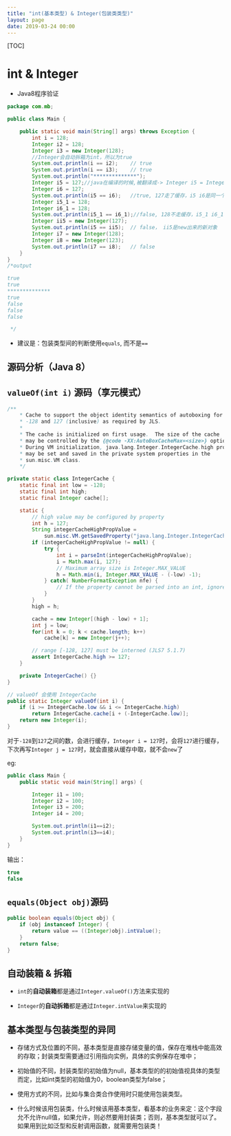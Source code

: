 ```yaml
---
title: "int(基本类型) & Integer(包装类类型)"
layout: page
date: 2019-03-24 00:00
---
```


[TOC]

# int & Integer

* Java8程序验证

```java
package com.mb;

public class Main {

    public static void main(String[] args) throws Exception {
        int i = 128;
        Integer i2 = 128;
        Integer i3 = new Integer(128);
        //Integer会自动拆箱为int，所以为true
        System.out.println(i == i2);    // true
        System.out.println(i == i3);    // true
        System.out.println("**************");
        Integer i5 = 127;//java在编译的时候,被翻译成-> Integer i5 = Integer.valueOf(127);
        Integer i6 = 127;
        System.out.println(i5 == i6);   //true, 127走了缓存，i5 i6是同一个对象
        Integer i5_1 = 128;
        Integer i6_1 = 128;
        System.out.println(i5_1 == i6_1);//false, 128不走缓存，i5_1 i6_1不是同一个对象
        Integer ii5 = new Integer(127);
        System.out.println(i5 == ii5);  // false， ii5是new出来的新对象
        Integer i7 = new Integer(128);
        Integer i8 = new Integer(123);
        System.out.println(i7 == i8);   // false
    }
}
/*output

true
true
**************
true
false
false
false

 */
```

* 建议是：包装类型间的判断使用`equals`, 而不是`==`

## 源码分析（Java 8）

## `valueOf(int i)` 源码（享元模式）

```java
/**
    * Cache to support the object identity semantics of autoboxing for values between
    * -128 and 127 (inclusive) as required by JLS.
    *
    * The cache is initialized on first usage.  The size of the cache
    * may be controlled by the {@code -XX:AutoBoxCacheMax=<size>} option.
    * During VM initialization, java.lang.Integer.IntegerCache.high property
    * may be set and saved in the private system properties in the
    * sun.misc.VM class.
    */

private static class IntegerCache {
    static final int low = -128;
    static final int high;
    static final Integer cache[];

    static {
        // high value may be configured by property
        int h = 127;
        String integerCacheHighPropValue =
            sun.misc.VM.getSavedProperty("java.lang.Integer.IntegerCache.high");
        if (integerCacheHighPropValue != null) {
            try {
                int i = parseInt(integerCacheHighPropValue);
                i = Math.max(i, 127);
                // Maximum array size is Integer.MAX_VALUE
                h = Math.min(i, Integer.MAX_VALUE - (-low) -1);
            } catch( NumberFormatException nfe) {
                // If the property cannot be parsed into an int, ignore it.
            }
        }
        high = h;

        cache = new Integer[(high - low) + 1];
        int j = low;
        for(int k = 0; k < cache.length; k++)
            cache[k] = new Integer(j++);

        // range [-128, 127] must be interned (JLS7 5.1.7)
        assert IntegerCache.high >= 127;
    }

    private IntegerCache() {}
}

// valueOf 会使用 IntegerCache
public static Integer valueOf(int i) {
    if (i >= IntegerCache.low && i <= IntegerCache.high)
        return IntegerCache.cache[i + (-IntegerCache.low)];
    return new Integer(i);
}
```

对于`-128`到`127`之间的数，会进行缓存，`Integer i = 127`时，会将`127`进行缓存，下次再写`Integer j = 127`时，就会直接从缓存中取，就不会`new`了

eg:

```java
public class Main {
    public static void main(String[] args) {

        Integer i1 = 100;
        Integer i2 = 100;
        Integer i3 = 200;
        Integer i4 = 200;

        System.out.println(i1==i2);
        System.out.println(i3==i4);
    }
}
```

输出：

```java
true
false
```

## `equals(Object obj)`源码

```java
public boolean equals(Object obj) {
    if (obj instanceof Integer) {
        return value == ((Integer)obj).intValue();
    }
    return false;
}
```

## 自动装箱 & 拆箱

* `int`的**自动装箱**都是通过`Integer.valueOf()`方法来实现的

* `Integer`的**自动拆箱**都是通过`Integer.intValue`来实现的

## 基本类型与包装类型的异同

* 存储方式及位置的不同，基本类型是直接存储变量的值，保存在堆栈中能高效的存取；封装类型需要通过引用指向实例，具体的实例保存在堆中；

* 初始值的不同，封装类型的初始值为null，基本类型的的初始值视具体的类型而定，比如int类型的初始值为0，boolean类型为false；

* 使用方式的不同，比如与集合类合作使用时只能使用包装类型。

* 什么时候该用包装类，什么时候该用基本类型，看基本的业务来定：这个字段允不允许null值，如果允许，则必然要用封装类；否则，基本类型就可以了。如果用到比如泛型和反射调用函数，就需要用包装类！
